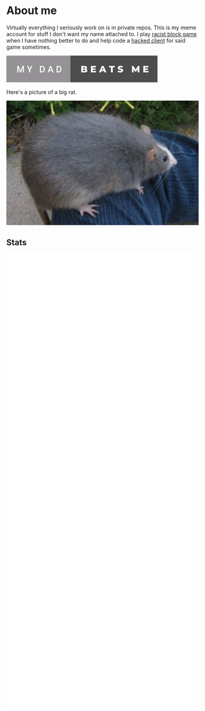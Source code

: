 # About me
Virtually everything I seriously work on is in private repos. This is my meme account for stuff I don't want my name attached to. I play <a href="https://9b9t.com">racist block game</a> when I have nothing better to do and help code a <a href="https://github.com/fantabos-co/fantabos.co">hacked client</a> for said game sometimes.

<a href="https://jesus.rip"><img src="https://raw.githubusercontent.com/realfraze/realfraze/main/my-dad-beats-me.svg" alt="help"/></a>

Here's a picture of a big rat.

![whatever you do dont open this with winrar](https://raw.githubusercontent.com/realfraze/realfraze/main/bigrat.jpg)

## Stats
![](https://raw.githubusercontent.com/realfraze/stats/master/generated/overview.svg#gh-dark-mode-only)
![](https://raw.githubusercontent.com/realfraze/stats/master/generated/overview.svg#gh-light-mode-only)
![](https://raw.githubusercontent.com/realfraze/stats/master/generated/languages.svg#gh-dark-mode-only)
![](https://raw.githubusercontent.com/realfraze/stats/master/generated/languages.svg#gh-light-mode-only)
